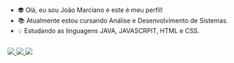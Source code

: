 - 👽 Olá, eu sou João Marciano e este é meu perfil! 
- 📚 Atualmente estou cursando Análise e Desenvolvimento de Sistemas.
- 💡 Estudando as linguagens JAVA, JAVASCRPIT, HTML e CSS.

##

<div id="redes">
  <a href="https://github.com/JoaoMarcianoo">
    <img src="https://img.shields.io/badge/GitHub-100000?style=for-the-badge&logo=github&logoColor=white" />
  </a>
  <a href="https://www.linkedin.com/in/jo%C3%A3o-marciano-a852541b9/">
    <img src="https://img.shields.io/badge/LinkedIn-0077B5?style=for-the-badge&logo=linkedin&logoColor=white" />
  </a>
  <a href="https://www.instagram.com/jaomarciano/">
    <img src="https://img.shields.io/badge/Instagram-E4405F?style=for-the-badge&logo=instagram&logoColor=white" />
  </a>
</div>
